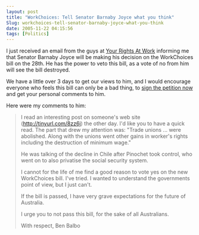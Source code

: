 ```yaml
---
layout: post
title: "WorkChoices: Tell Senator Barnaby Joyce what you think"
Slug: workchoices-tell-senator-barnaby-joyce-what-you-think
date: 2005-11-22 04:15:56
tags: [Politics]
---
```

I just received an email from the guys at [Your Rights At Work](http://www.rightsatwork.com.au/) informing me that Senator Barnaby Joyce will be making his decision on the WorkChoices bill on the 28th. He has the power to veto this bill, as a vote of no from him will see the bill destroyed.

We have a little over 3 days to get our views to him, and I would encourage everyone who feels this bill can only be a bad thing, to [sign the petition now](http://www.rightsatwork.com.au/campaigns/takeastand) and get your personal comments to him.

Here were my comments to him:

> I read an interesting post on someone's web site (http://tinyurl.com/8zz6j) the other day. I'd like you to have a quick read. The part that drew my attention was: "Trade unions ... were abolished. Along with the unions went other gains in worker's rights including the destruction of minimum wage."
> 
> He was talking of the decline in Chile after Pinochet took control, who went on to also privatise the social security system.
> 
> I cannot for the life of me find a good reason to vote yes on the new WorkChoices bill. I've tried. I wanted to understand the governments point of view, but I just can't.
> 
> If the bill is passed, I have very grave expectations for the future of Australia.
> 
> I urge you to not pass this bill, for the sake of all Australians.
> 
> With respect, Ben Balbo
